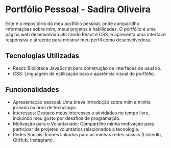 # Portfólio Pessoal - Sadira Oliveira

Este é o repositório do meu portfólio pessoal, onde compartilho informações sobre mim, meus projetos e habilidades. O portfólio é uma página web desenvolvida utilizando React e CSS, e apresenta uma interface responsiva e atraente para mostrar meu perfil como desenvolvedora.

## Tecnologias Utilizadas

- React: Biblioteca JavaScript para construção de interfaces de usuário.
- CSS: Linguagem de estilização para a aparência visual do portfólio.

## Funcionalidades

- Apresentação pessoal: Uma breve introdução sobre mim e minha jornada na área de tecnologia.
- Interesses: Destaco meus interesses e atividades no tempo livre, incluindo meu gosto por desafios de programação.
- Motivação para o Voluntariado: Compartilho minha motivação para participar de projetos voluntários relacionados à tecnologia.
- Redes Sociais: Ícones linkados para as minhas redes sociais (LinkedIn, GitHub, Instagram).
